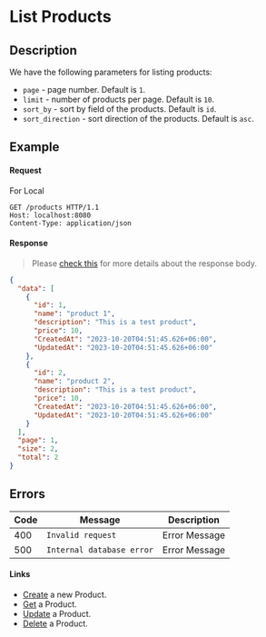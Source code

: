# List Products

## Description

We have the following parameters for listing products:

- `page` - page number. Default is `1`.
- `limit` - number of products per page. Default is `10`.
- `sort_by` - sort by field of the products. Default is `id`.
- `sort_direction` - sort direction of the products. Default is `asc`.

## Example

#### Request

For Local
```http
GET /products HTTP/1.1
Host: localhost:8080
Content-Type: application/json
```

#### Response

> Please [check this](./../../docs/guide/types.md#type-page) for more details about the response body.

```json
{
  "data": [
    {
      "id": 1,
      "name": "product 1",
      "description": "This is a test product",
      "price": 10,
      "CreatedAt": "2023-10-20T04:51:45.626+06:00",
      "UpdatedAt": "2023-10-20T04:51:45.626+06:00"
    },
    {
      "id": 2,
      "name": "product 2",
      "description": "This is a test product",
      "price": 10,
      "CreatedAt": "2023-10-20T04:51:45.626+06:00",
      "UpdatedAt": "2023-10-20T04:51:45.626+06:00"
    }
  ],
  "page": 1,
  "size": 2,
  "total": 2
}
```

## Errors


| Code | Message                   | Description                                                     |
|------|---------------------------|-----------------------------------------------------------------|
| 400  | `Invalid request`         | Error Message                                                   |
| 500  | `Internal database error` | Error Message                                                   |


#### Links

- [Create](./create.md) a new Product.
- [Get](./get.md) a Product.
- [Update](./update.md) a Product.
- [Delete](./delete.md) a Product.
